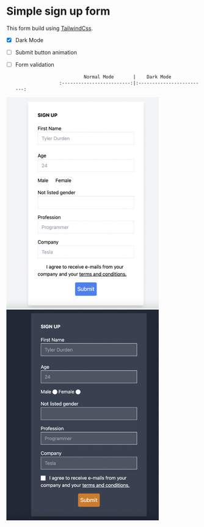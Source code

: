 # Simple sign up form 

This form build using [TailwindCss](https://tailwindcss.com/docs).

- [x] Dark Mode
- [ ] Submit button animation
- [ ] Form validation


                               Normal Mode       |    Dark Mode
                      :-------------------------:|:-------------------------:
<p float="left">
  <img src="screenshots/normal-mode.png" width="399" />
  <img src="screenshots/dark-mode.png" width="399" /> 
</p>
